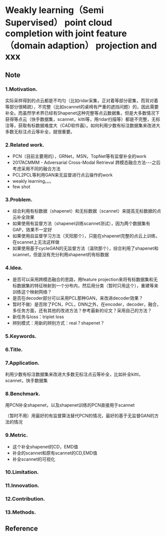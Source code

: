 

# Weakly learning（Semi Supervised） point cloud completion with joint feature（domain adaption） projection and xxx

## Note

### 1.**Motivation**.

实际采样得到的点云都是不均匀（比如ridar采集，正对着等部分密集，而背对着等部分很稀疏），不完整（比如scannet的桌椅有严重的遮挡问题）的，因此需要补全。而虽然学术界已经有Shapenet这种完整等点云数据集，但是大多数情况下获得等点云（快手数据集，scannet，kitti等，用ridar扫描等）都是不完整，无标注等，获取有标数据难度大（CAD软件画）。如何利用少数有标注数据集来改进大多数无标注点云等补全，就很重要。

### 2.**Related work**.

- PCN（目前主要用的），GRNet，MSN，TopNet等有监督补全的work
- 2017ACMMM - Adversarial Cross-Modal Retrieval 跨模态融合方法---之后考虑采用不同的融合方法
- PCL2PCL等利用GAN来无监督进行点云操作的work
- weakly learning。。。
- few shot

### 3.**Problem**. 

- 综合利用有标数据（shapenet）和无标数据（scannet）来提高无标数据的点云补全效果
- 如果使用有监督方法（shapenet训练scannet测试），因为两个数据集有GAP，效果不一定好
- 如果使用自监督学习方法（天阳那个），只能在shapenet完整的点云上训练，在scannet上无法这样做
- 如果使用基于cycleGAN的无监督方法（温欣那个），综合利用了shapenet和scannet，但是没有充分利用shapenet的有标数据

### 4.**Idea.**

- 是否可以采用跨模态融合的思路，用feature projection来将有标数据集和无标数据集的特征映射到一个分布内，然后用分类（暂时只用这个），重建等来训练这个映射网络？
- 是否在decoder部分可以采用PCL那种GAN，来改进decoder效果？
- 暂时不做）是否除了PCN，PCL，DNN之外，在encoder，decoder，融合，多任务方面，还有其他的改进方法？参考最新的论文？采用自己的方法？
- 新任务与loss：triplet loss
- 辨别模式：用新的辨别方式：real？shapenet？

### 5.**Keywords**. 

### 6.**Title**. 

### 7.**Application**. 

利用少数有标注数据集来改进大多数无标注点云等补全，比如补全kitti，scannet，快手数据集

### 8.**Benchmark**. 

用PCN补全shapenet，以及shapenet训练的PCN直接用于scannet

（暂时不用）用最好的有监督算法替代PCN的情况，最好的基于无监督GAN的方法的情况

### 9.**Metric**.

- 这个补全shapenet的CD，EMD值
- 补全的scannet和原有scannet的CD,EMD值
- 补全scannet的可视化

 

### 10.**Limitation**.

### 11.**Innovation**.

### 12.**Contribution**.

### 13.**Methods**. 



## Reference

 



